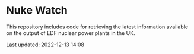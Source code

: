 # Nuke Watch

This repository includes code for retrieving the latest information available on the output of EDF nuclear power plants in the UK.

Last updated: 2022-12-13 14:08